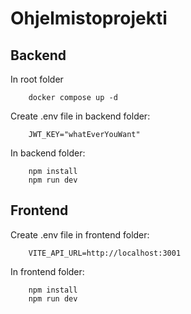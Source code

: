 # Ohjelmistoprojekti
## Backend
In root folder
```
    docker compose up -d
```

Create .env file in backend folder:
```
    JWT_KEY="whatEverYouWant"
```

In backend folder:
```
    npm install
    npm run dev
```

## Frontend
Create .env file in frontend folder:
```
    VITE_API_URL=http://localhost:3001
```

In frontend folder:
```
    npm install
    npm run dev
```